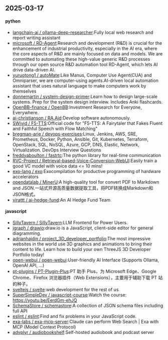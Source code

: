 ## 2025-03-17

#### python
* [langchain-ai / ollama-deep-researcher](https://github.com/langchain-ai/ollama-deep-researcher):Fully local web research and report writing assistant
* [microsoft / RD-Agent](https://github.com/microsoft/RD-Agent):Research and development (R&D) is crucial for the enhancement of industrial productivity, especially in the AI era, where the core aspects of R&D are mainly focused on data and models. We are committed to automating these high-value generic R&D processes through our open source R&D automation tool RD-Agent, which lets AI drive data-driven AI.
* [yuruotong1 / autoMate](https://github.com/yuruotong1/autoMate):Like Manus, Computer Use Agent(CUA) and Omniparser, we are computer-using agents.AI-driven local automation assistant that uses natural language to make computers work by themselves
* [donnemartin / system-design-primer](https://github.com/donnemartin/system-design-primer):Learn how to design large-scale systems. Prep for the system design interview. Includes Anki flashcards.
* [OpenBB-finance / OpenBB](https://github.com/OpenBB-finance/OpenBB):Investment Research for Everyone, Everywhere.
* [ai-christianson / RA.Aid](https://github.com/ai-christianson/RA.Aid):Develop software autonomously.
* [SWivid / F5-TTS](https://github.com/SWivid/F5-TTS):Official code for "F5-TTS: A Fairytaler that Fakes Fluent and Faithful Speech with Flow Matching"
* [bregman-arie / devops-exercises](https://github.com/bregman-arie/devops-exercises):Linux, Jenkins, AWS, SRE, Prometheus, Docker, Python, Ansible, Git, Kubernetes, Terraform, OpenStack, SQL, NoSQL, Azure, GCP, DNS, Elastic, Network, Virtualization. DevOps Interview Questions
* [freddyaboulton / fastrtc](https://github.com/freddyaboulton/fastrtc):The python library for real-time communication
* [RVC-Project / Retrieval-based-Voice-Conversion-WebUI](https://github.com/RVC-Project/Retrieval-based-Voice-Conversion-WebUI):Easily train a good VC model with voice data <= 10 mins!
* [exo-lang / exo](https://github.com/exo-lang/exo):Exocompilation for productive programming of hardware accelerators
* [opendatalab / MinerU](https://github.com/opendatalab/MinerU):A high-quality tool for convert PDF to Markdown and JSON.一站式开源高质量数据提取工具，将PDF转换成Markdown和JSON格式。
* [virattt / ai-hedge-fund](https://github.com/virattt/ai-hedge-fund):An AI Hedge Fund Team

#### javascript
* [SillyTavern / SillyTavern](https://github.com/SillyTavern/SillyTavern):LLM Frontend for Power Users.
* [jgraph / drawio](https://github.com/jgraph/drawio):draw.io is a JavaScript, client-side editor for general diagramming.
* [adrianhajdin / project_3D_developer_portfolio](https://github.com/adrianhajdin/project_3D_developer_portfolio):The most impressive websites in the world use 3D graphics and animations to bring their content to life. Learn how to build your own ThreeJS 3D Developer Portfolio today!
* [open-webui / open-webui](https://github.com/open-webui/open-webui):User-friendly AI Interface (Supports Ollama, OpenAI API, ...)
* [pt-plugins / PT-Plugin-Plus](https://github.com/pt-plugins/PT-Plugin-Plus):PT 助手 Plus，为 Microsoft Edge、Google Chrome、Firefox 浏览器插件（Web Extensions），主要用于辅助下载 PT 站的种子。
* [sveltejs / svelte](https://github.com/sveltejs/svelte):web development for the rest of us
* [SuperSimpleDev / javascript-course](https://github.com/SuperSimpleDev/javascript-course):Watch the course: https://youtu.be/EerdGm-ehJQ
* [SchemaStore / schemastore](https://github.com/SchemaStore/schemastore):A collection of JSON schema files including full API
* [eslint / eslint](https://github.com/eslint/eslint):Find and fix problems in your JavaScript code.
* [exa-labs / exa-mcp-server](https://github.com/exa-labs/exa-mcp-server):Claude can perform Web Search | Exa with MCP (Model Context Protocol)
* [advplyr / audiobookshelf](https://github.com/advplyr/audiobookshelf):Self-hosted audiobook and podcast server
